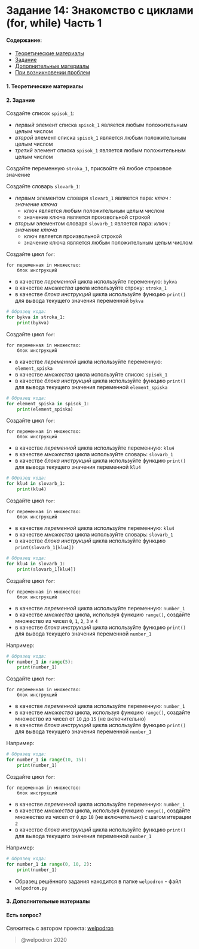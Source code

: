 # Задание 14: Знакомство с циклами (for, while) Часть 1

#### Содержание:

+ [Теоретические материалы](#)
+ [Задание](#)
+ [Дополнительные материалы](#)
+ [При возникновении проблем](#Issues)

#### <a name=""></a> 1. Теоретические материалы



#### <a name=""></a> 2. Задание

Создайте список `spisok_1`:

* *первый* элемент списка `spisok_1` является любым положительным целым числом
* *второй* элемент списка `spisok_1` является любым положительным целым числом
* *третий* элемент списка `spisok_1` является любым положительным целым числом

Создайте переменную `stroka_1`, присвойте ей любое строковое значение 

Создайте словарь `slovarb_1`:

* *первым* элементом словаря `slovarb_1` является пара: *ключ : значение ключа*
    * ключ является любым положительным целым числом
    * значение ключа является произвольной строкой
* *вторым* элементом словаря `slovarb_1` является пара: *ключ : значение ключа*
    * ключ является произвольной строкой
    * значение ключа является любым положительным целым числом

Создайте цикл `for`: 

```
for переменная in множество:
    блок инструкций
```

* в качестве *переменной* цикла используйте переменную: `bykva`
* в качестве *множества* цикла используйте строку: `stroka_1`
* в качестве *блока инструкций* цикла используйте функцию `print()` для вывода текущего значения переменной `bykva`

```python
# Образец кода: 
for bykva in stroka_1:
    print(bykva)   
```

Создайте цикл `for`: 

```
for переменная in множество:
    блок инструкций
```

* в качестве *переменной* цикла используйте переменную: `element_spiska`
* в качестве *множества* цикла используйте список: `spisok_1`
* в качестве *блока инструкций* цикла используйте функцию `print()` для вывода текущего значения переменной `element_spiska`

```python
# Образец кода: 
for element_spiska in spisok_1:
    print(element_spiska)  
```

Создайте цикл `for`: 

```
for переменная in множество:
    блок инструкций
```

* в качестве *переменной* цикла используйте переменную: `klu4`
* в качестве *множества* цикла используйте словарь: `slovarb_1`
* в качестве *блока инструкций* цикла используйте функцию `print()` для вывода текущего значения переменной `klu4`

```python
# Образец кода: 
for klu4 in slovarb_1:
    print(klu4) 
```

Создайте цикл `for`: 

```
for переменная in множество:
    блок инструкций
```

* в качестве *переменной* цикла используйте переменную: `klu4`
* в качестве *множества* цикла используйте словарь: `slovarb_1`
* в качестве *блока инструкций* цикла используйте функцию `print(slovarb_1[klu4])`

```python
# Образец кода: 
for klu4 in slovarb_1:
    print(slovarb_1[klu4]) 
```

Создайте цикл `for`: 

```
for переменная in множество:
    блок инструкций
```

* в качестве *переменной* цикла используйте переменную: `number_1`
* в качестве *множества* цикла, используя функцию `range()`, создайте множество из чисел `0`, `1`, `2`, `3` и `4`  
* в качестве *блока инструкций* цикла используйте функцию `print()` для вывода текущего значения переменной `number_1`

Например:

```python
# Образец кода: 
for number_1 in range(5):
    print(number_1) 
```

Создайте цикл `for`: 

```
for переменная in множество:
    блок инструкций
```

* в качестве *переменной* цикла используйте переменную: `number_1`
* в качестве *множества* цикла, используя функцию `range()`, создайте множество из чисел от `10` до `15` (не включительно) 
* в качестве *блока инструкций* цикла используйте функцию `print()` для вывода текущего значения переменной `number_1`

Например:

```python
# Образец кода: 
for number_1 in range(10, 15):
    print(number_1)
```

Создайте цикл `for`: 

```
for переменная in множество:
    блок инструкций
```

* в качестве *переменной* цикла используйте переменную: `number_1`
* в качестве *множества* цикла, используя функцию `range()`, создайте множество из чисел от `0` до `10` (не включительно) с шагом итерации `2`  
* в качестве *блока инструкций* цикла используйте функцию `print()` для вывода текущего значения переменной `number_1`

Например:

```python
# Образец кода: 
for number_1 in range(0, 10, 2):
    print(number_1)
```

* Образец решённого задания находится в папке `welpodron` - файл `welpodron.py`

#### <a name=""></a> 3. Дополнительные материалы



#### <a name="Issues"></a> Есть вопрос?

Свяжитесь с автором проекта: [welpodron](https://vk.com/welpodron)

> @welpodron 2020